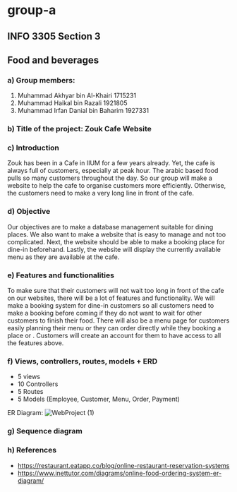 # group-a
## INFO 3305 Section 3
## Food and beverages

### a) Group members:
  1. Muhammad Akhyar bin Al-Khairi     1715231
  2. Muhammad Haikal bin Razali        1921805
  3. Muhammad Irfan Danial bin Baharim 1927331

### b) Title of the project: Zouk Cafe Website

### c) Introduction
Zouk has been in a Cafe in IIUM for a few years already. Yet, the cafe is always full of customers, especially at peak hour. The arabic based food pulls so many customers throughout the day. So our group will make a website to help the cafe to organise customers more efficiently. Otherwise, the customers need to make a very long line in front of the cafe.





### d) Objective
Our objectives are to make a database management suitable for dining places. We also want to make a website that is easy to manage and not too complicated. Next, the website should be able to make a booking place for dine-in beforehand. Lastly, the website will display the currently available menu as they are available at the cafe.

### e) Features and functionalities
To make sure that their customers will not wait too long in front of the cafe on our websites, there will be a lot of features and functionality. We will make a booking system for dine-in customers so all customers need to make a booking before coming if they do not want to wait for other customers to finish their food. There will also be a menu page for customers easily planning their menu or they can order directly while they booking a place or . Customers will create an account for them to have access to all the features above.


### f) Views, controllers, routes, models + ERD
  
  - 5 views
  - 10 Controllers
  - 5 Routes
  - 5 Models (Employee, Customer, Menu, Order, Payment)
  
  ER Diagram:
  ![WebProject (1)](https://user-images.githubusercontent.com/61967561/149665012-7b098c4b-95fe-4ba9-ba90-f3ae4d288083.png)

### g) Sequence diagram

### h) References
- https://restaurant.eatapp.co/blog/online-restaurant-reservation-systems
- https://www.inettutor.com/diagrams/online-food-ordering-system-er-diagram/
